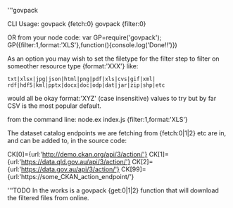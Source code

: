 '''govpack

CLI Usage:
govpack {fetch:0}
govpack {filter:0}

OR from your node code: 
var GP=require('govpack');
GP({filter:1,format:'XLS'},function(){console.log('Done!!')})

As an option you may wish to set the filetype for the filter step 
to filter on someother resource type {format:'XXX'} like:

    txt|xlsx|jpg|json|html|png|pdf|xls|cvs|gif|xml|
    rdf|hdf5|kml|pptx|docx|doc|odp|dat|jar|zip|shp|etc

would all be okay format:'XYZ' (case insensitive) values to try 
but by far CSV is the most popular default.

from the command line:
node.ex index.js {filter:1,format:'XLS'}

The dataset catalog endpoints we are fetching from {fetch:0|1|2} etc
are in, and can be added to, in the source code:

CK[0]={url:'http://demo.ckan.org/api/3/action/'}
CK[1]={url:'https://data.qld.gov.au/api/3/action/'}
CK[2]={url:'https://data.gov.au/api/3/action/'}
CK[99]={url:'https://some_CKAN_action_endpoint/'}

'''TODO
In the works is a govpack {get:0|1|2} function 
that will download the filtered files from online.

